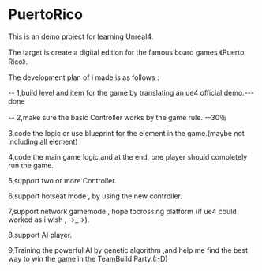 ﻿# PuertoRico

This is an demo project for learning Unreal4.

The target is create a digital edition for the famous board games 《Puerto Rico》.

The development plan of i made is as follows :

--  1,build level and item for the game by translating an ue4 official demo.--- done
  
--  2,make sure the basic Controller works by the game rule. --30％
  
  3,code the logic or use blueprint for the element in the game.(maybe not including all element)
  
  4,code the main game logic,and at the end, one player should completely run the game.
  
  5,support two or more Controller.
 
  6,support hotseat mode , by using the new
controller.

  7,support network gamemode , hope tocrossing platform (if ue4 could worked as i wish , →_→).
  
  8,support AI player.
  
  9,Training the powerful AI by genetic algorithm ,and help me find the best way to win the game in the TeamBuild Party.(:-D)

